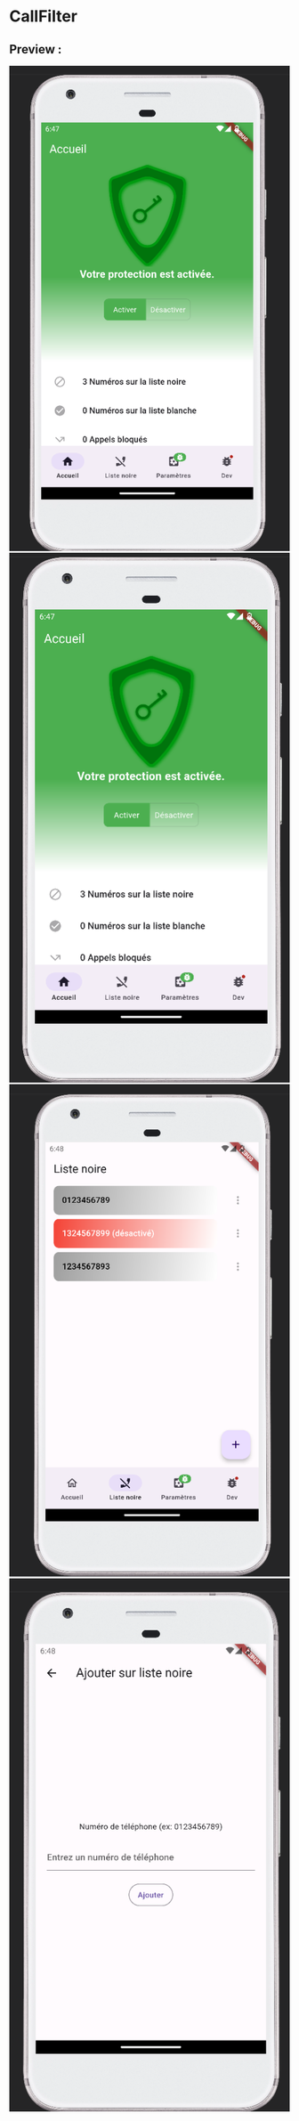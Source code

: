 # CallFilter 

## Preview : 

<img src="/assets/preview/preview1.png">
<img src="/assets/preview/preview2.png">
<img src="/assets/preview/preview3.png">
<img src="/assets/preview/preview4.png">